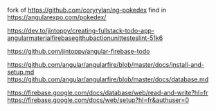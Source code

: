 fork of 
https://github.com/coryrylan/ng-pokedex
find in https://angularexpo.com/pokedex/


https://dev.to/jintoppy/creating-fullstack-todo-app-angularmaterialfirebasegithubactionunittesteslint-51k6

https://github.com/jintoppy/angular-firebase-todo


https://github.com/angular/angularfire/blob/master/docs/install-and-setup.md
https://github.com/angular/angularfire/blob/master/docs/database.md

https://firebase.google.com/docs/database/web/read-and-write?hl=fr
https://firebase.google.com/docs/web/setup?hl=fr&authuser=0
